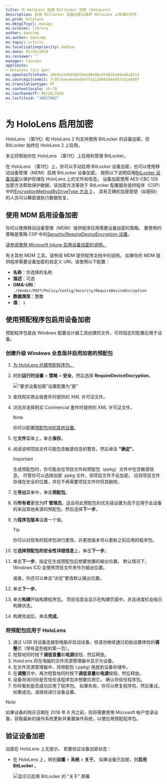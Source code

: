 ```yaml
---
title: 为 HoloLens 启用 Bitlocker 加密 (HoloLens)
description: 启用 Bitlocker 设备加密以保护 HoloLens 上存储的文件
ms.prod: hololens
ms.mktglfcycl: manage
ms.sitesec: library
author: dansimp
ms.author: dansimp
ms.topic: article
ms.localizationpriority: medium
ms.date: 01/26/2019
ms.reviewer: ''
manager: laurawi
appliesto:
- HoloLens (1st gen)
ms.openlocfilehash: 29b9ce346456019dad8e9bc6fd02b104ed4a821d
ms.sourcegitcommit: 7c057aeeaeebb4daffa2120491d4e897a31e8d0f
ms.translationtype: MT
ms.contentlocale: zh-CN
ms.lasthandoff: 06/26/2020
ms.locfileid: "10827682"
---
```

# 为 HoloLens 启用加密

HoloLens （第1代）和 HoloLens 2 均支持使用 BitLocker 的设备加密，但 BitLocker 始终在 HoloLens 2 上启用。

本文将帮助你在 HoloLens （第1代）上启用和管理 BitLocker。

在 HoloLens （第1代）上，你可以手动启用 BitLocker 设备加密，也可以使用移动设备管理（MDM）启用 BitLocker 设备加密。 按照以下说明启用[BitLocker 设备加密](https://docs.microsoft.com/windows/security/information-protection/bitlocker/bitlocker-device-encryption-overview-windows-10#bitlocker-device-encryption)以保护存储在 HoloLens 上的文件和信息。 设备加密使用 AES-CBC 128 加密方法帮助保护数据，该加密方法等效于 BitLocker 配置服务提供程序（CSP）中的[EncryptionMethodByDriveType 方法 3](https://docs.microsoft.com/windows/client-management/mdm/bitlocker-csp#encryptionmethodbydrivetype) 。 具有正确的加密密钥（如密码）的人员可以解密或执行数据恢复。

## 使用 MDM 启用设备加密

你可以使用移动设备管理（MDM）提供程序应用需要设备加密的策略。 要使用的策略是策略 CSP 中的[Security/RequireDeviceEncryption 设置](https://docs.microsoft.com/windows/client-management/mdm/policy-csp-security#security-requiredeviceencryption)。

[请参阅使用 Microsoft Intune 启用设备加密的说明。](https://docs.microsoft.com/intune/compliance-policy-create-windows#windows-holographic-for-business)

有关其他 MDM 工具，请参阅 MDM 提供程序文档中的说明。 如果你的 MDM 提供程序需要设备加密的自定义 URI，请使用以下配置：

- **名称**：你选择的名称
- **描述**：可选
- **OMA-URI**： `./Vendor/MSFT/Policy/Config/Security/RequireDeviceEncryption`
- **数据类型**：整数
- **值**： `1`

## 使用预配程序包启用设备加密

预配程序包是由 Windows 配置设计器工具创建的文件，可将指定的配置应用于设备。 

### 创建升级 Windows 全息版并启用加密的预配包

1. [为 HoloLens 创建预配程序包。](hololens-provisioning.md)
1. 转到**运行时设置** > **策略** > **安全**，然后选择 **RequireDeviceEncryption**。

    ![“要求设备加密”设置配置为“是”](images/device-encryption.png)

1. 查找购买商业版套件时提供的 XML 许可证文件。

1. 浏览并选择购买 Commercial 套件时提供的 XML 许可证文件。
    > [!NOTE]
    > 你可以配置[预配包中的其他设置](hololens-provisioning.md)。

1. 在**文件**菜单上，单击**保存**。 

1. 阅读说明项目文件可能包含敏感信息的警告，然后单击 **"确定"**。

    > [!IMPORTANT]
    > 生成预配包时，你可能会在项目文件和预配包（ppkg）文件中包含敏感信息。 尽管你可以选择加密 .ppkg 文件，但项目文件不会加密。 应将项目文件存储在安全的位置，并在不再需要项目文件时将其删除。

1. 在**导出**菜单中，单击**预配包**。
1. 将**所有者**更改为**IT 管理员**，这会将此预配包的优先级设置为高于应用于此设备的来自其他来源的预配包，然后选择**下一步**。
1. 为**程序包版本**设置一个值。

    > [!TIP]
    > 你可以对现有的程序包进行更改，并更改版本号以更新之前应用的程序包。

1. 在**选择预配包的安全性详细信息**上，单击**下一步**。
1. 单击**下一步**，指定在生成预配包后想要放置的输出位置。 默认情况下，Windows ICD 会使用项目文件夹作为输出位置。

    或者，你还可以单击“浏览”更改默认输出位置。

1. 单击**下一步**。
1. 单击**构建**开始构建程序包。 项目信息会显示在构建页面中，并且进度栏会指示构建状态。
1. 构建完成后，单击**完成**。

### 将预配包应用于 HoloLens

1. 通过 USB 将设备连接到电脑并启动设备，但请勿继续通过初始设置体验的**调整**页（带有蓝色框的第一页）。
1. 短暂地同时按下**调低音量**和**电源**按钮，然后释放。
1. HoloLens 将在电脑的文件资源管理器中显示为设备。
1. 在文件资源管理器中，将预配包 (.ppkg) 拖放到设备存储中。
1. 在**调整**页中，再次短暂地同时按下**调低音量**和**电源**按钮，然后释放。
1. 设备将询问你是否信任该程序包并想要应用它。 确认你信任程序包。
1. 你将看到是否成功应用了程序包。 如果失败，你可以修复程序包，然后重试。 如果成功，请继续进行设备设置。

> [!NOTE]
> 如果设备的购买日期在 2016 年 8 月之前，则将需要使用 Microsoft 帐户登录设备，获取最新的操作系统更新并重置操作系统，以便应用预配程序包。

## 验证设备加密

加密在 HoloLens 上无提示。 若要验证设备加密状态：

- 在 HoloLens 上，转到**设置** > **系统** > **关于**。 如果设备已加密，则**启用** **BitLocker** 。 

    ![显示已启用 BitLocker 的 "关于" 屏幕](images/about-encryption.png)

